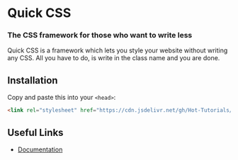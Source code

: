 # Quick CSS
### The CSS framework for those who want to write less
Quick CSS is a framework which lets you style your website without writing any CSS. All you have to do, is write in the class name and you are done.
## Installation
Copy and paste this into your `<head>`:
```html
<link rel="stylesheet" href="https://cdn.jsdelivr.net/gh/Hot-Tutorials/Quick-CSS@master/Quick%20CSS/quick.css">
```
## Useful Links
- [Documentation](https://github.com/Hot-Tutorials/Quick-CSS/tree/master/docs)
